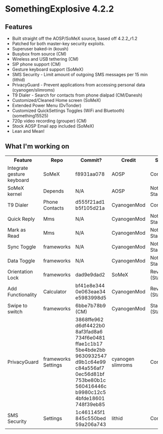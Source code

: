 SomethingExplosive 4.2.2
========================

Features
--------
* Built straight off the AOSP/SoMeX source, based off 4.2.2_r1.2
* Patched for both master-key security exploits.
* Superuser baked-in (koush)
* Busybox from source (CM)
* Wireless and USB tethering (CM)
* SIP phone support (CM)
* Gesture keyboard support (SoMeX)
* SMS Security - Limit amount of outgoing SMS messages per 15 min (lithid)
* PrivacyGuard - Prevent applications from accessing personal data (cyanogen/slimroms)
* T9 Dialer - Search for contacts from phone dialpad (CM/Danesh)
* Customized/Cleaned Home screen (SoMeX)
* Extended Power Menu (DvTonder)
* Customized QuickSettings Toggles (WiFi and Bluetooth) (something15525)
* 720p video recording (grouper) (CM)
* Stock AOSP Email app included (SoMeX)
* Lean and Mean!

What I'm working on
-------------------
<table>
  <tr>
    <th>Feature</th><th>Repo</th><th>Commit?</th><th>Credit</th><th>Status</th><th>Testing</td>
  </tr>
  <tr>
    <td>Integrate gesture keyboard</td><td>SoMeX</td><td>f8931aa078</td><td>AOSP</td><td>Completed</td><td>Completed</td>
  </tr>
  <tr>
    <td>SoMeX kernel</td><td>Depends</td><td>N/A</td><td>AOSP</td><td>Not Started</td><td>Incomplete</td>
  </tr>
  <tr>
    <td>T9 Dialer</td><td>Phone<br>Contacts</td><td>d555f21ad1<br>b5f105d21a</td><td>CyanogenMod</td><td>Completed</td><td>Completed</td>
  </tr>
  <tr>
    <td>Quick Reply</td><td>Mms</td><td>N/A</td><td>CyanogenMod</td><td>Not Started</td><td>Incomplete</td>
  </tr>
  <tr>
    <td>Mark as Read</td><td>Mms</td><td>N/A</td><td>CyanogenMod</td><td>Not Started</td><td>Incomplete</td>
  </tr>
  <tr>
    <td>Sync Toggle</td><td>frameworks</td><td>N/A</td><td>CyanogenMod</td><td>Not Started</td><td>Incomplete</td>
  </td>
  <tr>
    <td>Data Toggle</td><td>frameworks</td><td>N/A</td><td>CyanogenMod</td><td>Not Started</td><td>Incomplete</td>
  </tr>
  <tr>
    <td>Orientation Lock</td><td>frameworks</td><td>dad9e9dad2</td><td>SoMeX</td><td>Reverted (Stalled)</td><td>Failure</td>
  </tr>
  <tr>
    <td>Add Functionality</td><td>Calculator</td><td>bf41e8e344<br>0e063eae34<br>e5983998d5</td><td>CyanogenMod</td><td>Reverted (Stalled)</td><td>Incomplete</td>
  </tr>
  <tr>
    <td>Swipe to switch</td><td>frameworks</td><td>6bbe7b78b9 (CM)</td><td>CyanogenMod</td><td>Started (Stalled)</td><td>Incomplete</td>
  </tr>
  <tr>
    <td>PrivacyGuard</td><td>frameworks<br>Settings</td><td>3868ffe962<br>d6df4422b0<br>8af3fad8a6<br>734f6e0481<br>ffae1c1b17<br>5be4bde2bb<br>9630932547<br>d9b1c64e99<br>c84a556af7<br>0ec56d81bf<br>753be80b1c<br>560416446c<br>b9980c12c5<br>4bfde18601<br>748f39eb85</td><td>cyanogen<br>slimroms</td><td>Completed</td><td>Completed</td>
  </tr>
  <tr>
    <td>SMS Security</td><td>Settings</td><td>1c461145f1<br>845c550bed<br>59a206a743</td><td>lithid</td><td>Completed</td><td>Completed</td>
  </tr>

</table>

